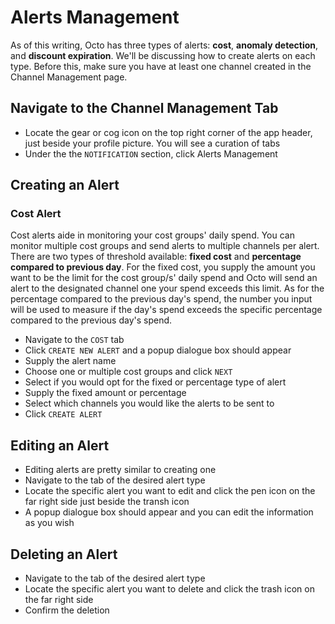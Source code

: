 # Alerts Management

As of this writing, Octo has three types of alerts: **cost**, **anomaly detection**, and **discount expiration**. We'll be discussing how to create alerts on each type. Before this, make sure you have at least one channel created in the Channel Management page.

## Navigate to the Channel Management Tab

- Locate the gear or cog icon on the top right corner of the app header, just beside your profile picture. You will see a curation of tabs
- Under the the `NOTIFICATION` section, click Alerts Management

## Creating an Alert

### Cost Alert

Cost alerts aide in monitoring your cost groups' daily spend. You can monitor multiple cost groups and send alerts to multiple channels per alert. There are two types of threshold available: **fixed cost** and **percentage compared to previous day**. For the fixed cost, you supply the amount you want to be the limit for the cost group/s' daily spend and Octo will send an alert to the designated channel one your spend exceeds this limit. As for the percentage compared to the previous day's spend, the number you input will be used to measure if the day's spend exceeds the specific percentage compared to the previous day's spend.

- Navigate to the `COST` tab
- Click `CREATE NEW ALERT` and a popup dialogue box should appear
- Supply the alert name
- Choose one or multiple cost groups and click `NEXT`
- Select if you would opt for the fixed or percentage type of alert
- Supply the fixed amount or percentage
- Select which channels you would like the alerts to be sent to
- Click `CREATE ALERT`

<!-- ### Anomaly Detection Alert -->

<!-- ### Discount Expiration Alert -->

## Editing an Alert

- Editing alerts are pretty similar to creating one
- Navigate to the tab of the desired alert type
- Locate the specific alert you want to edit and click the pen icon on the far right side just beside the transh icon
- A popup dialogue box should appear and you can edit the information as you wish

## Deleting an Alert

- Navigate to the tab of the desired alert type
- Locate the specific alert you want to delete and click the trash icon on the far right side
- Confirm the deletion